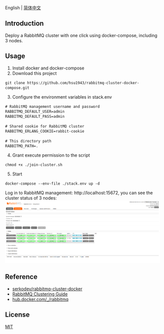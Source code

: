 English | [简体中文](./readme_cn.md)

## Introduction
Deploy a RabbitMQ cluster with one click using docker-compose, including 3 nodes.

## Usage
1. Install docker and docker-compose
2. Download this project

```shell
git clone https://github.com/hsu1943/rabbitmq-cluster-docker-compose.git
```
3. Configure the environment variables in stack.env

```env
# RabbitMQ management username and password
RABBITMQ_DEFAULT_USER=admin
RABBITMQ_DEFAULT_PASS=admin

# Shared cookie for RabbitMQ cluster
RABBITMQ_ERLANG_COOKIE=rabbit-cookie

# This directory path
RABBITMQ_PATH=.
```
4. Grant execute permission to the script

```shell
chmod +x ./join-cluster.sh
```

5. Start

```shell
docker-compose --env-file ./stack.env up -d
```

Log in to RabbitMQ management: http://localhost:15672, you can see the cluster status of 3 nodes:
![rabbitmq-cluster](./images/rabbitmq-cluster.png)

## Reference
- [serkodev/rabbitmq-cluster-docker](https://github.com/serkodev/rabbitmq-cluster-docker)
- [RabbitMQ Clustering Guide](https://www.rabbitmq.com/clustering.html)
- [hub.docker.com/_/rabbitmq](https://hub.docker.com/_/rabbitmq)

## License
[MIT](./LICENSE)